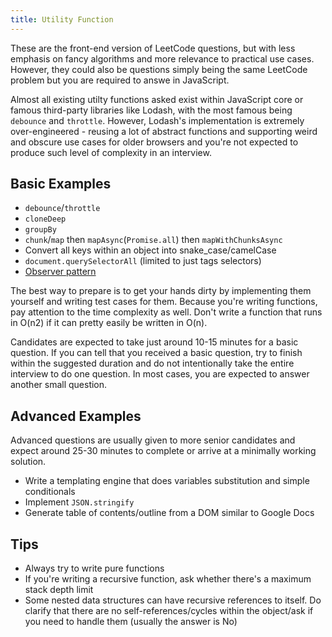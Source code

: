 ```yaml
---
title: Utility Function
---
```


These are the front-end version of LeetCode questions, but with less emphasis on fancy algorithms and more relevance to practical use cases. However, they could also be questions simply being the same LeetCode problem but you are required to answe in JavaScript.

Almost all existing utilty functions asked exist within JavaScript core or famous third-party libraries like Lodash, with the most famous being `debounce` and `throttle`. However, Lodash's implementation is extremely over-engineered - reusing a lot of abstract functions and supporting weird and obscure use cases for older browsers and you're not expected to produce such level of complexity in an interview.

## Basic Examples

- `debounce`/`throttle`
- `cloneDeep`
- `groupBy`
- `chunk`/`map` then `mapAsync`(`Promise.all`) then `mapWithChunksAsync`
- Convert all keys within an object into snake_case/camelCase
- `document.querySelectorAll` (limited to just tags selectors)
- [Observer pattern](https://addyosmani.com/resources/essentialjsdesignpatterns/book/#observerpatternjavascript)

The best way to prepare is to get your hands dirty by implementing them yourself and writing test cases for them. Because you're writing functions, pay attention to the time complexity as well. Don't write a function that runs in O(n<exp>2</exp>) if it can pretty easily be written in O(n).

Candidates are expected to take just around 10-15 minutes for a basic question. If you can tell that you received a basic question, try to finish within the suggested duration and do not intentionally take the entire interview to do one question. In most cases, you are expected to answer another small question.

## Advanced Examples

Advanced questions are usually given to more senior candidates and expect around 25-30 minutes to complete or arrive at a minimally working solution.

- Write a templating engine that does variables substitution and simple conditionals
- Implement `JSON.stringify`
- Generate table of contents/outline from a DOM similar to Google Docs

## Tips

- Always try to write pure functions
- If you're writing a recursive function, ask whether there's a maximum stack depth limit
- Some nested data structures can have recursive references to itself. Do clarify that there are no self-references/cycles within the object/ask if you need to handle them (usually the answer is No)
